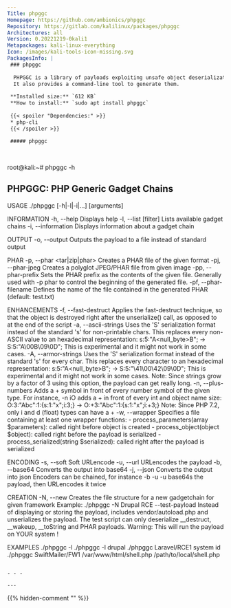 ```yaml
---
Title: phpggc
Homepage: https://github.com/ambionics/phpggc
Repository: https://gitlab.com/kalilinux/packages/phpggc
Architectures: all
Version: 0.20221219-0kali1
Metapackages: kali-linux-everything 
Icon: /images/kali-tools-icon-missing.svg
PackagesInfo: |
 ### phpggc
 
  PHPGGC is a library of payloads exploiting unsafe object deserialization.
  It also provides a command-line tool to generate them.
 
 **Installed size:** `612 KB`  
 **How to install:** `sudo apt install phpggc`  
 
 {{< spoiler "Dependencies:" >}}
 * php-cli
 {{< /spoiler >}}
 
 ##### phpggc
 
 
 ```
 root@kali:~# phpggc -h
 
 PHPGGC: PHP Generic Gadget Chains
 ---------------------------------
 
 USAGE
   ./phpggc [-h|-l|-i|...] <GadgetChain> [arguments]
 
 INFORMATION
   -h, --help Displays help
   -l, --list [filter] Lists available gadget chains
   -i, --information
      Displays information about a gadget chain
 
 OUTPUT
   -o, --output <file>
      Outputs the payload to a file instead of standard output
 
 PHAR
   -p, --phar <tar|zip|phar>
      Creates a PHAR file of the given format
   -pj, --phar-jpeg <file>
      Creates a polyglot JPEG/PHAR file from given image
   -pp, --phar-prefix <file>
      Sets the PHAR prefix as the contents of the given file.
      Generally used with -p phar to control the beginning of the generated file.
   -pf, --phar-filename <filename>
      Defines the name of the file contained in the generated PHAR (default: test.txt)
 
 ENHANCEMENTS
   -f, --fast-destruct
      Applies the fast-destruct technique, so that the object is destroyed
      right after the unserialize() call, as opposed to at the end of the
      script
   -a, --ascii-strings
      Uses the 'S' serialization format instead of the standard 's' for non-printable chars.
      This replaces every non-ASCII value to an hexadecimal representation:
        s:5:"A<null_byte>B<cr><lf>"; -> S:5:"A\00B\09\0D";
      This is experimental and it might not work in some cases.
   -A, --armor-strings
      Uses the 'S' serialization format instead of the standard 's' for every char.
      This replaces every character to an hexadecimal representation:
        s:5:"A<null_byte>B<cr><lf>"; -> S:5:"\41\00\42\09\0D";
      This is experimental and it might not work in some cases.
      Note: Since strings grow by a factor of 3 using this option, the payload can get
      really long.
   -n, --plus-numbers <types>
      Adds a + symbol in front of every number symbol of the given type.
      For instance, -n iO adds a + in front of every int and object name size:
      O:3:"Abc":1:{s:1:"x";i:3;} -> O:+3:"Abc":1:{s:1:"x";i:+3;}
      Note: Since PHP 7.2, only i and d (float) types can have a +
   -w, --wrapper <wrapper>
      Specifies a file containing at least one wrapper functions:
        - process_parameters(array $parameters): called right before object is created
        - process_object(object $object): called right before the payload is serialized
        - process_serialized(string $serialized): called right after the payload is serialized
 
 ENCODING
   -s, --soft   Soft URLencode
   -u, --url    URLencodes the payload
   -b, --base64 Converts the output into base64
   -j, --json   Converts the output into json
   Encoders can be chained, for instance -b -u -u base64s the payload,
   then URLencodes it twice
 
 CREATION
   -N, --new <framework> <type>
     Creates the file structure for a new gadgetchain for given framework
     Example: ./phpggc -N Drupal RCE
   --test-payload
     Instead of displaying or storing the payload, includes vendor/autoload.php and unserializes the payload.
     The test script can only deserialize __destruct, __wakeup, __toString and PHAR payloads.
     Warning: This will run the payload on YOUR system !
 
 EXAMPLES
   ./phpggc -l
   ./phpggc -l drupal
   ./phpggc Laravel/RCE1 system id
   ./phpggc SwiftMailer/FW1 /var/www/html/shell.php /path/to/local/shell.php
 
 ```
 
 - - -
 
---
```

{{% hidden-comment "<!--Do not edit anything above this line-->" %}}
